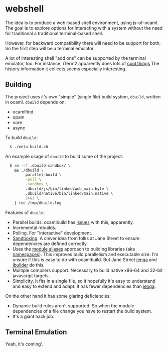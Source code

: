# webshell

The idea is to produce a web-based shell environment, using js-of-ocaml. The
goal is to explore options for interacting with a system without the need for
traditional a traditional terminal-based shell.

However, for backward compatibility there will need to be support for both. So
the first step will be a terminal emulator.

A lot of interesting shell "add ons" can be supported by the terminal emulator,
too. For instance, iTerm2 apparently does lots of [cool
things](https://iterm2.com/features.html) The history information it collects
seems especially interesting.

## Building

The project uses it's own "simple" (single file) build system, `dbuild`,
written in ocaml. `dbuild` depends on:
- ocamlfind
- opam
- core
- async

To build `dbuild`:

```bash
  $ ./meta-build.sh
```

An example usage of `dbuild` to build some of the project:

```bash
  $ rm -rf .dbuild-sandbox/ \
    && ./dbuild \
         parallel-build \
         -poll \
         -sandbox \
         .dbuild/js/bin/linked/web_main.byte \
         .dbuild/native/bin/linked/main.native \
         2>&1 \
    | tee /tmp/dbuild.log
```

Features of `dbuild`:
- Parallel builds. ocamlbuild has
  [issues](https://caml.inria.fr/mantis/view.php?id=5754) with this,
  apparently.
- Incremental rebuilds.
- Polling. For "interactive" development.
- [Sandboxing](https://github.com/janestreet/jenga/blob/master/lib/sandbox.mli).
  A clever idea from folks at Jane Street to ensure dependencies are defined
  correctly.
- Uses the [module
  aliases](https://caml.inria.fr/pub/docs/manual-ocaml/extn.html#sec235)
  approach to building libraries (aka
  [namespaces](https://blogs.janestreet.com/better-namespaces-through-module-aliases/)).
  This improves build parallelism and executable size.  I'm unsure if this is
  easy to do with ocamlbuild. But Jane Street
  [jenga](https://github.com/janestreet/jenga-rules/blob/master/lib/root.ml) and
  [jbuilder](https://github.com/janestreet/jbuilder/blob/master/src/gen_rules.ml)
  do this.
- Multiple compilers support. Necessary to build native x86-64 and 32-bit
  javascript targets.
- Simplicity. It fits in a single file, so it hopefully it's easy to understand
  and easy to extend and adapt. It has fewer dependencies than
  [jenga](https://github.com/janestreet/jenga).

On the other hand it has some glaring deficiencies:
- Dynamic build rules aren't supported. So when the module dependencies of a
  file change you have to restart the build system.
- It's a giant hack job.

## Terminal Emulation

Yeah, it's coming'.
